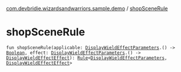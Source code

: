 [com.devbridie.wizardsandwarriors.sample.demo](index.md) / [shopSceneRule](.)

# shopSceneRule

`fun shopSceneRule(applicable: `[`DisplayWieldEffectParameters`](-display-wield-effect-parameters/index.md)`.() -> `[`Boolean`](https://kotlinlang.org/api/latest/jvm/stdlib/kotlin/-boolean/index.html)`, effect: `[`DisplayWieldEffectParameters`](-display-wield-effect-parameters/index.md)`.() -> `[`DisplayWieldEffectEffect`](-display-wield-effect-effect/index.md)`): `[`Rule`](../com.devbridie.wizardsandwarriors.framework/-rule/index.md)`<`[`DisplayWieldEffectParameters`](-display-wield-effect-parameters/index.md)`, `[`DisplayWieldEffectEffect`](-display-wield-effect-effect/index.md)`>`